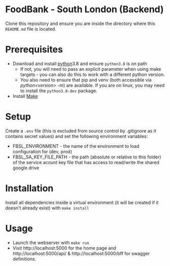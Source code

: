 # FoodBank - South London (Backend)

Clone this repository and ensure you are inside the directory where this `README.md` file is located.

# Prerequisites
* Download and install [python](https://www.python.org/downloads/)3.8 and ensure `python3.8` is on path
    * If not, you will need to pass an explicit parameter when using make targets - you can also do this to work with a different python version.
    * You also need to ensure that pip and venv (both accessible via _python\<version> -m_) are available. If you are on linux, you may need to install the `python3.8-dev` package.
* Install [Make](https://www.gnu.org/software/make/manual/make.html)

# Setup
Create a `.env` file (this is excluded from source control by .gitignore as it contains secret values) and set the following environment variables:

* FBSL_ENVIRONMENT - the name of the environment to load configuration for (dev, prod)
* FBSL_SA_KEY_FILE_PATH - the path (absolute or relative to this folder) of the service acount key file that has access to read/write the shared google drive

# Installation
Install all dependencies inside a virtual environment (it will be created if it doesn't already exist) with `make install`

# Usage
* Launch the webserver with `make run`
* Visit http://localhost:5000 for the home page and http://localhost:5000/api/ & http://localhost:5000/bff for swagger definitions.

